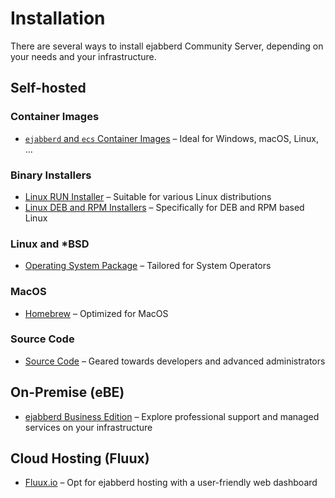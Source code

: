 # Installation

There are several ways to install ejabberd Community Server, depending on your needs and your infrastructure.

## Self-hosted

### Container Images

- [`ejabberd` and `ecs` Container Images](../../CONTAINER.md) – Ideal for Windows, macOS, Linux, ...

### Binary Installers

- [Linux RUN Installer](./binary-installer.md/#linux-run-installer) – Suitable for various Linux distributions
- [Linux DEB and RPM Installers](./binary-installer.md/#linux-deb-and-rpm-installers) – Specifically for DEB and RPM based Linux

### Linux and *BSD

- [Operating System Package](./os-package.md/) – Tailored for System Operators

### MacOS

- [Homebrew](./homebrew.md) – Optimized for MacOS

### Source Code

- [Source Code](./source.md) – Geared towards developers and advanced administrators

## On-Premise (eBE)

- [ejabberd Business Edition](https://www.process-one.net/en/ejabberd/) – Explore professional support and managed services on your infrastructure

## Cloud Hosting (Fluux)

- [Fluux.io](https://fluux.io) – Opt for ejabberd hosting with a user-friendly web dashboard
